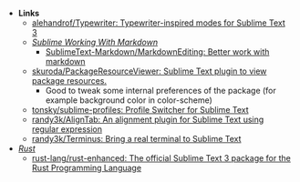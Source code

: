- **Links**
	- [alehandrof/Typewriter: Typewriter-inspired modes for Sublime Text 3](https://github.com/alehandrof/Typewriter)
	- *[Sublime Working With Markdown](Sublime%20Working%20With%20Markdown.md)*
		- [SublimeText-Markdown/MarkdownEditing: Better work with markdown](https://github.com/SublimeText-Markdown/MarkdownEditing)
	- [skuroda/PackageResourceViewer: Sublime Text plugin to view package resources.](https://github.com/skuroda/PackageResourceViewer)
		- Good to tweak some internal preferences of the package (for example background color in color-scheme)
	- [tonsky/sublime-profiles: Profile Switcher for Sublime Text](https://github.com/tonsky/sublime-profiles)
	- [randy3k/AlignTab: An alignment plugin for Sublime Text using regular expression](https://github.com/randy3k/AlignTab)
	- [randy3k/Terminus: Bring a real terminal to Sublime Text](https://github.com/randy3k/Terminus)
- *[Rust](../../Rust.md)*
	- [rust-lang/rust-enhanced: The official Sublime Text 3 package for the Rust Programming Language](https://github.com/rust-lang/rust-enhanced)